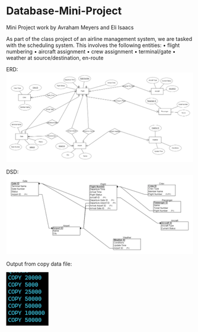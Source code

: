 # Database-Mini-Project
Mini Project work by Avraham Meyers and Eli Isaacs

As part of the class project of an airline management system, we are tasked with the scheduling system.
This involves the following entities:
• flight numbering
• aircraft assignment
• crew assignment
• terminal/gate
• weather at source/destination, en-route

ERD:
![alt text](<Stage 1/erd.png>)


DSD:
![alt text](<Stage 1/DSD.png>)


Output from copy data file:

![alt text](image.png)